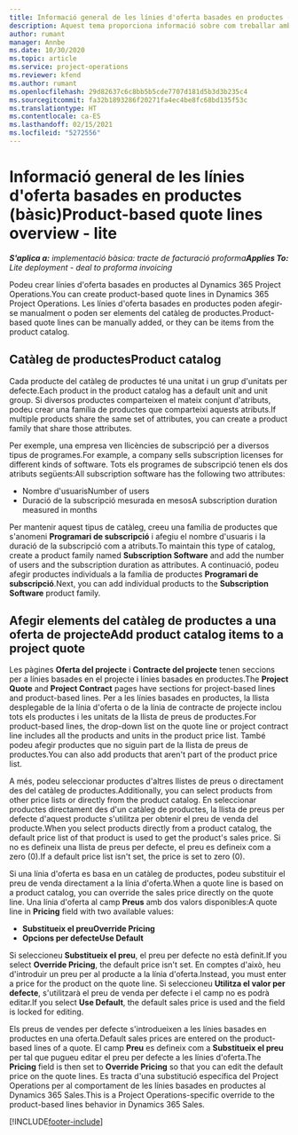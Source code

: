 ```yaml
---
title: Informació general de les línies d'oferta basades en productes (bàsic)
description: Aquest tema proporciona informació sobre com treballar amb línies d'oferta basades en productes.
author: rumant
manager: Annbe
ms.date: 10/30/2020
ms.topic: article
ms.service: project-operations
ms.reviewer: kfend
ms.author: rumant
ms.openlocfilehash: 29d82637c6c8bb5b5cde7707d181d5b3d3b235c4
ms.sourcegitcommit: fa32b1893286f20271fa4ec4be8fc68bd135f53c
ms.translationtype: HT
ms.contentlocale: ca-ES
ms.lasthandoff: 02/15/2021
ms.locfileid: "5272556"
---
```

# <a name="product-based-quote-lines-overview---lite"></a><span data-ttu-id="89b38-103">Informació general de les línies d'oferta basades en productes (bàsic)</span><span class="sxs-lookup"><span data-stu-id="89b38-103">Product-based quote lines overview - lite</span></span>

<span data-ttu-id="89b38-104">_**S'aplica a:** implementació bàsica: tracte de facturació proforma_</span><span class="sxs-lookup"><span data-stu-id="89b38-104">_**Applies To:** Lite deployment - deal to proforma invoicing_</span></span>

<span data-ttu-id="89b38-105">Podeu crear línies d'oferta basades en productes al Dynamics 365 Project Operations.</span><span class="sxs-lookup"><span data-stu-id="89b38-105">You can create product-based quote lines in Dynamics 365 Project Operations.</span></span> <span data-ttu-id="89b38-106">Les línies d'oferta basades en productes poden afegir-se manualment o poden ser elements del catàleg de productes.</span><span class="sxs-lookup"><span data-stu-id="89b38-106">Product-based quote lines can be manually added, or they can be items from the product catalog.</span></span>

## <a name="product-catalog"></a><span data-ttu-id="89b38-107">Catàleg de productes</span><span class="sxs-lookup"><span data-stu-id="89b38-107">Product catalog</span></span>

<span data-ttu-id="89b38-108">Cada producte del catàleg de productes té una unitat i un grup d'unitats per defecte.</span><span class="sxs-lookup"><span data-stu-id="89b38-108">Each product in the product catalog has a default unit and unit group.</span></span> <span data-ttu-id="89b38-109">Si diversos productes comparteixen el mateix conjunt d'atributs, podeu crear una família de productes que comparteixi aquests atributs.</span><span class="sxs-lookup"><span data-stu-id="89b38-109">If multiple products share the same set of attributes, you can create a product family that share those attributes.</span></span> 

<span data-ttu-id="89b38-110">Per exemple, una empresa ven llicències de subscripció per a diversos tipus de programes.</span><span class="sxs-lookup"><span data-stu-id="89b38-110">For example, a company sells subscription licenses for different kinds of software.</span></span> <span data-ttu-id="89b38-111">Tots els programes de subscripció tenen els dos atributs següents:</span><span class="sxs-lookup"><span data-stu-id="89b38-111">All subscription software has the following two attributes:</span></span>

- <span data-ttu-id="89b38-112">Nombre d'usuaris</span><span class="sxs-lookup"><span data-stu-id="89b38-112">Number of users</span></span>
- <span data-ttu-id="89b38-113">Duració de la subscripció mesurada en mesos</span><span class="sxs-lookup"><span data-stu-id="89b38-113">A subscription duration measured in months</span></span>

<span data-ttu-id="89b38-114">Per mantenir aquest tipus de catàleg, creeu una família de productes que s'anomeni **Programari de subscripció** i afegiu el nombre d'usuaris i la duració de la subscripció com a atributs.</span><span class="sxs-lookup"><span data-stu-id="89b38-114">To maintain this type of catalog, create a product family named **Subscription Software** and add the number of users and the subscription duration as attributes.</span></span> <span data-ttu-id="89b38-115">A continuació, podeu afegir productes individuals a la família de productes **Programari de subscripció**.</span><span class="sxs-lookup"><span data-stu-id="89b38-115">Next, you can add individual products to the **Subscription Software** product family.</span></span>

## <a name="add-product-catalog-items-to-a-project-quote"></a><span data-ttu-id="89b38-116">Afegir elements del catàleg de productes a una oferta de projecte</span><span class="sxs-lookup"><span data-stu-id="89b38-116">Add product catalog items to a project quote</span></span>

<span data-ttu-id="89b38-117">Les pàgines **Oferta del projecte** i **Contracte del projecte** tenen seccions per a línies basades en el projecte i línies basades en productes.</span><span class="sxs-lookup"><span data-stu-id="89b38-117">The **Project Quote** and **Project Contract** pages have sections for project-based lines and product-based lines.</span></span> <span data-ttu-id="89b38-118">Per a les línies basades en productes, la llista desplegable de la línia d'oferta o de la línia de contracte de projecte inclou tots els productes i les unitats de la llista de preus de productes.</span><span class="sxs-lookup"><span data-stu-id="89b38-118">For product-based lines, the drop-down list on the quote line or project contract line includes all the products and units in the product price list.</span></span> <span data-ttu-id="89b38-119">També podeu afegir productes que no siguin part de la llista de preus de productes.</span><span class="sxs-lookup"><span data-stu-id="89b38-119">You can also add products that aren't part of the product price list.</span></span>

<span data-ttu-id="89b38-120">A més, podeu seleccionar productes d'altres llistes de preus o directament des del catàleg de productes.</span><span class="sxs-lookup"><span data-stu-id="89b38-120">Additionally, you can select products from other price lists or directly from the product catalog.</span></span> <span data-ttu-id="89b38-121">En seleccionar productes directament des d'un catàleg de productes, la llista de preus per defecte d'aquest producte s'utilitza per obtenir el preu de venda del producte.</span><span class="sxs-lookup"><span data-stu-id="89b38-121">When you select products directly from a product catalog, the default price list of that product is used to get the product's sales price.</span></span> <span data-ttu-id="89b38-122">Si no es defineix una llista de preus per defecte, el preu es defineix com a zero (0).</span><span class="sxs-lookup"><span data-stu-id="89b38-122">If a default price list isn't set, the price is set to zero (0).</span></span>

<span data-ttu-id="89b38-123">Si una línia d'oferta es basa en un catàleg de productes, podeu substituir el preu de venda directament a la línia d'oferta.</span><span class="sxs-lookup"><span data-stu-id="89b38-123">When a quote line is based on a product catalog, you can override the sales price directly on the quote line.</span></span> <span data-ttu-id="89b38-124">Una línia d'oferta al camp **Preus** amb dos valors disponibles:</span><span class="sxs-lookup"><span data-stu-id="89b38-124">A quote line in **Pricing** field with two available values:</span></span>

- <span data-ttu-id="89b38-125">**Substitueix el preu**</span><span class="sxs-lookup"><span data-stu-id="89b38-125">**Override Pricing**</span></span>
- <span data-ttu-id="89b38-126">**Opcions per defecte**</span><span class="sxs-lookup"><span data-stu-id="89b38-126">**Use Default**</span></span>

<span data-ttu-id="89b38-127">Si seleccioneu **Substitueix el preu**, el preu per defecte no està definit.</span><span class="sxs-lookup"><span data-stu-id="89b38-127">If you select **Override Pricing**, the default price isn't set.</span></span> <span data-ttu-id="89b38-128">En comptes d'això, heu d'introduir un preu per al producte a la línia d'oferta.</span><span class="sxs-lookup"><span data-stu-id="89b38-128">Instead, you must enter a price for the product on the quote line.</span></span> <span data-ttu-id="89b38-129">Si seleccioneu **Utilitza el valor per defecte**, s'utilitzarà el preu de venda per defecte i el camp no es podrà editar.</span><span class="sxs-lookup"><span data-stu-id="89b38-129">If you select **Use Default**, the default sales price is used and the field is locked for editing.</span></span>

<span data-ttu-id="89b38-130">Els preus de vendes per defecte s'introdueixen a les línies basades en productes en una oferta.</span><span class="sxs-lookup"><span data-stu-id="89b38-130">Default sales prices are entered on the product-based lines of a quote.</span></span> <span data-ttu-id="89b38-131">El camp **Preu** es defineix com a **Substitueix el preu** per tal que pugueu editar el preu per defecte a les línies d'oferta.</span><span class="sxs-lookup"><span data-stu-id="89b38-131">The **Pricing** field is then set to **Override Pricing** so that you can edit the default price on the quote lines.</span></span> <span data-ttu-id="89b38-132">Es tracta d'una substitució específica del Project Operations per al comportament de les línies basades en productes al Dynamics 365 Sales.</span><span class="sxs-lookup"><span data-stu-id="89b38-132">This is a Project Operations-specific override to the product-based lines behavior in Dynamics 365 Sales.</span></span>


[!INCLUDE[footer-include](../../includes/footer-banner.md)]